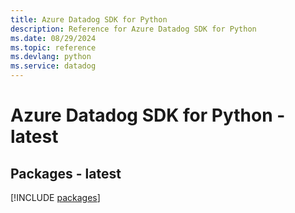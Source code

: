 ```yaml
---
title: Azure Datadog SDK for Python
description: Reference for Azure Datadog SDK for Python
ms.date: 08/29/2024
ms.topic: reference
ms.devlang: python
ms.service: datadog
---
```

# Azure Datadog SDK for Python - latest
## Packages - latest
[!INCLUDE [packages](datadog-index.md)]